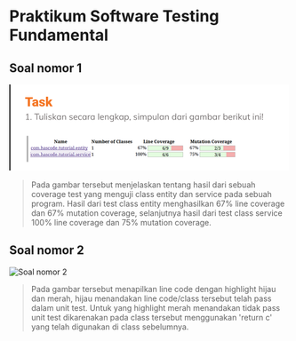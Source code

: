 # Praktikum Software Testing Fundamental
## Soal nomor 1
![Soal nomor 1](../img/Sec4_task1.PNG)

> Pada gambar tersebut menjelaskan tentang hasil dari sebuah coverage test yang menguji class entity dan service pada sebuah program. Hasil dari test class entity menghasilkan 67% line coverage dan 67% mutation coverage, selanjutnya hasil dari test class service 100% line coverage dan 75% mutation coverage.

## Soal nomor 2
![Soal nomor 2](img/Sec4_task2.PNG)

> Pada gambar tersebut menapilkan line code dengan highlight hijau dan merah, hijau menandakan line code/class tersebut telah pass dalam unit test. Untuk yang highlight merah menandakan tidak pass unit test dikarenakan pada class tersebut menggunakan 'return c' yang telah digunakan di class sebelumnya.
